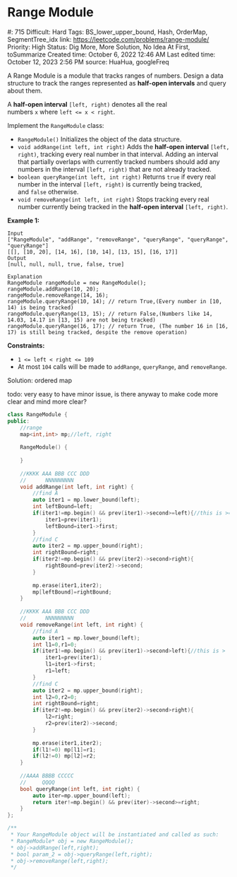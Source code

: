 # Range Module

#: 715
Difficult: Hard
Tags: BS_lower_upper_bound, Hash, OrderMap, SegmentTree_idx
link: https://leetcode.com/problems/range-module/
Priority: High
Status: Dig More, More Solution, No Idea At First, toSummarize
Created time: October 6, 2022 12:46 AM
Last edited time: October 12, 2023 2:56 PM
source: HuaHua, googleFreq

A Range Module is a module that tracks ranges of numbers. Design a data structure to track the ranges represented as **half-open intervals** and query about them.

A **half-open interval** `[left, right)` denotes all the real numbers `x` where `left <= x < right`.

Implement the `RangeModule` class:

- `RangeModule()` Initializes the object of the data structure.
- `void addRange(int left, int right)` Adds the **half-open interval** `[left, right)`, tracking every real number in that interval. Adding an interval that partially overlaps with currently tracked numbers should add any numbers in the interval `[left, right)` that are not already tracked.
- `boolean queryRange(int left, int right)` Returns `true` if every real number in the interval `[left, right)` is currently being tracked, and `false` otherwise.
- `void removeRange(int left, int right)` Stops tracking every real number currently being tracked in the **half-open interval** `[left, right)`.

**Example 1:**

```
Input
["RangeModule", "addRange", "removeRange", "queryRange", "queryRange", "queryRange"]
[[], [10, 20], [14, 16], [10, 14], [13, 15], [16, 17]]
Output
[null, null, null, true, false, true]

Explanation
RangeModule rangeModule = new RangeModule();
rangeModule.addRange(10, 20);
rangeModule.removeRange(14, 16);
rangeModule.queryRange(10, 14); // return True,(Every number in [10, 14) is being tracked)
rangeModule.queryRange(13, 15); // return False,(Numbers like 14, 14.03, 14.17 in [13, 15) are not being tracked)
rangeModule.queryRange(16, 17); // return True, (The number 16 in [16, 17) is still being tracked, despite the remove operation)

```

**Constraints:**

- `1 <= left < right <= 109`
- At most `104` calls will be made to `addRange`, `queryRange`, and `removeRange`.

Solution: ordered map

todo: very easy to have minor issue, is there anyway to make code more clear and mind more clear?

```cpp
class RangeModule {
public:
    //range
    map<int,int> mp;//left, right
    
    RangeModule() {
        
    }
    
    //KKKK AAA BBB CCC DDD
    //      NNNNNNNNN
    void addRange(int left, int right) {
        //find A
        auto iter1 = mp.lower_bound(left);
        int leftBound=left;
        if(iter1!=mp.begin() && prev(iter1)->second>=left){//this is >=
            iter1=prev(iter1);
            leftBound=iter1->first;
        }
        //find C
        auto iter2 = mp.upper_bound(right);
        int rightBound=right;
        if(iter2!=mp.begin() && prev(iter2)->second>right){
            rightBound=prev(iter2)->second;
        }
        
        mp.erase(iter1,iter2);
        mp[leftBound]=rightBound;
    }
    
    //KKKK AAA BBB CCC DDD
    //      NNNNNNNNN
    void removeRange(int left, int right) {
        //find A
        auto iter1 = mp.lower_bound(left);
        int l1=0,r1=0;
        if(iter1!=mp.begin() && prev(iter1)->second>left){//this is >
            iter1=prev(iter1);
            l1=iter1->first;
            r1=left;
        }
        //find C
        auto iter2 = mp.upper_bound(right);
        int l2=0,r2=0;
        int rightBound=right;
        if(iter2!=mp.begin() && prev(iter2)->second>right){
            l2=right;
            r2=prev(iter2)->second;
        }
        
        mp.erase(iter1,iter2);
        if(l1!=0) mp[l1]=r1;
        if(l2!=0) mp[l2]=r2;
    }
    
    //AAAA BBBB CCCCC
    //     QQQQ
    bool queryRange(int left, int right) {
        auto iter=mp.upper_bound(left);
        return iter!=mp.begin() && prev(iter)->second>=right;
    }
};

/**
 * Your RangeModule object will be instantiated and called as such:
 * RangeModule* obj = new RangeModule();
 * obj->addRange(left,right);
 * bool param_2 = obj->queryRange(left,right);
 * obj->removeRange(left,right);
 */
```